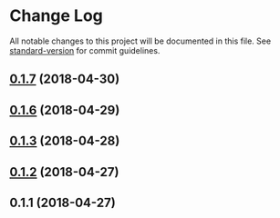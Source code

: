 # Change Log

All notable changes to this project will be documented in this file. See [standard-version](https://github.com/conventional-changelog/standard-version) for commit guidelines.

<a name="0.1.7"></a>
## [0.1.7](https://github.com/nurdism/nuxtjs-electron/compare/v0.1.6...v0.1.7) (2018-04-30)



<a name="0.1.6"></a>
## [0.1.6](https://github.com/nurdism/nuxtjs-electron/compare/v0.1.4...v0.1.6) (2018-04-29)



<a name="0.1.3"></a>
## [0.1.3](https://github.com/nurdism/nuxtjs-electron/compare/v0.1.2...v0.1.3) (2018-04-28)



<a name="0.1.2"></a>
## [0.1.2](https://github.com/nurdism/nuxtjs-electron/compare/v0.1.1...v0.1.2) (2018-04-27)



<a name="0.1.1"></a>
## 0.1.1 (2018-04-27)
